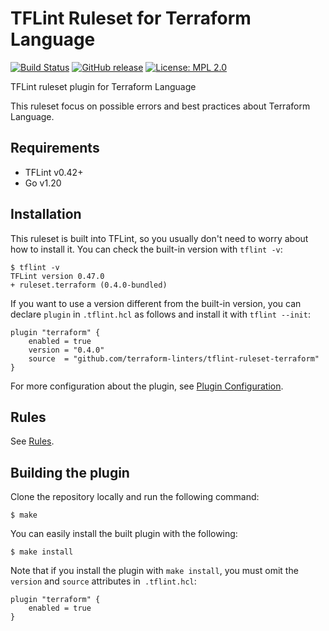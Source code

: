 # TFLint Ruleset for Terraform Language
[![Build Status](https://github.com/terraform-linters/tflint-ruleset-terraform/workflows/build/badge.svg?branch=main)](https://github.com/terraform-linters/tflint-ruleset-terraform/actions)
[![GitHub release](https://img.shields.io/github/release/terraform-linters/tflint-ruleset-terraform.svg)](https://github.com/terraform-linters/tflint-ruleset-terraform/releases/latest)
[![License: MPL 2.0](https://img.shields.io/badge/License-MPL%202.0-blue.svg)](LICENSE)

TFLint ruleset plugin for Terraform Language

This ruleset focus on possible errors and best practices about Terraform Language.

## Requirements

- TFLint v0.42+
- Go v1.20

## Installation

This ruleset is built into TFLint, so you usually don't need to worry about how to install it. You can check the built-in version with `tflint -v`:

```
$ tflint -v
TFLint version 0.47.0
+ ruleset.terraform (0.4.0-bundled)
```

If you want to use a version different from the built-in version, you can declare `plugin` in `.tflint.hcl` as follows and install it with `tflint --init`:

```hcl
plugin "terraform" {
    enabled = true
    version = "0.4.0"
    source  = "github.com/terraform-linters/tflint-ruleset-terraform"
}
```

For more configuration about the plugin, see [Plugin Configuration](docs/configuration.md).

## Rules

See [Rules](docs/rules/README.md).

## Building the plugin

Clone the repository locally and run the following command:

```
$ make
```

You can easily install the built plugin with the following:

```
$ make install
```

Note that if you install the plugin with `make install`, you must omit the `version` and `source` attributes in` .tflint.hcl`:

```hcl
plugin "terraform" {
    enabled = true
}
```
